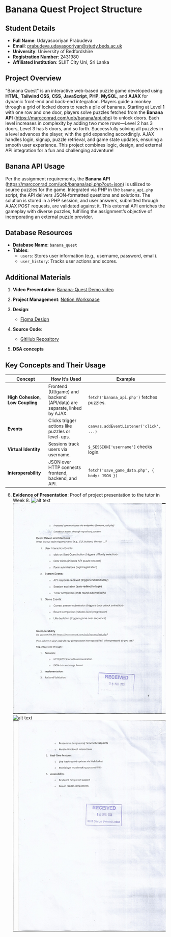 # Banana Quest Project Structure

## Student Details
- **Full Name**: Udayasooriyan Prabudeva  
- **Email**: prabudeva.udayasooriyan@study.beds.ac.uk  
- **University**: University of Bedfordshire  
- **Registration Number**: 2431980  
- **Affiliated Institution**: SLIIT City Uni, Sri Lanka  

## Project Overview
"Banana Quest" is an interactive web-based puzzle game developed using **HTML**, **Tailwind CSS**, **CSS**, **JavaScript**, **PHP**, **MySQL**, and **AJAX** for dynamic front-end and back-end integration. Players guide a monkey through a grid of locked doors to reach a pile of bananas. Starting at Level 1 with one row and one door, players solve puzzles fetched from the **Banana API** (https://marcconrad.com/uob/banana/api.php) to unlock doors. Each level increases in complexity by adding two more rows—Level 2 has 3 doors, Level 3 has 5 doors, and so forth. Successfully solving all puzzles in a level advances the player, with the grid expanding accordingly. AJAX handles login, signup, puzzle retrieval, and game state updates, ensuring a smooth user experience. This project combines logic, design, and external API integration for a fun and challenging adventure!

## Banana API Usage
Per the assignment requirements, the **Banana API** (https://marcconrad.com/uob/banana/api.php?out=json) is utilized to source puzzles for the game. Integrated via PHP in the `banana_api.php` script, the API delivers JSON-formatted questions and solutions. The solution is stored in a PHP session, and user answers, submitted through AJAX POST requests, are validated against it. This external API enriches the gameplay with diverse puzzles, fulfilling the assignment’s objective of incorporating an external puzzle provider.


## Database Resources
- **Database Name**: `banana_quest`
- **Tables**:
    - `users`: Stores user information (e.g., username, password, email).
    - `user_history`: Tracks user actions and scores.

## Additional Materials
1. **Video Presentation**: [Banana-Quest Demo video](https://youtu.be/5e8mCmJb4QM)
2. **Project Management**: [Notion Workspace](https://www.notion.so/BANANA-QUEST-1c0460e45a4880ddb4f1d4552e9bb169?pvs=21)
3. **Design**:
    - [Figma Design](https://www.figma.com/design/33HWOg5Y8O7xeUO7vkOHFz/Banana-quest?node-id=0-1&p=f&t=cq0MQqRPZ8ZPILOv-0)
4. **Source Code**:
    - [GitHub Repository](https://github.com/prabud0401/BANANA-QUEST.git)

5. **DSA concepts**
## Key Concepts and Their Usage

| **Concept**              | **How It’s Used**                                      | **Example**                                   |
|--------------------------|-------------------------------------------------------|-----------------------------------------------|
| **High Cohesion, Low Coupling** | Frontend (UI/game) and backend (API/data) are separate, linked by AJAX. | `fetch('banana_api.php')` fetches puzzles.   |
| **Events**               | Clicks trigger actions like puzzles or level-ups.     | `canvas.addEventListener('click', ...)`      |
| **Virtual Identity**     | Sessions track users via username.                    | `$_SESSION['username']` checks login.        |
| **Interoperability**     | JSON over HTTP connects frontend, backend, and API.   | `fetch('save_game_data.php', { body: JSON })`|

6. **Evidence of Presentation**: Proof of project presentation to the tutor in Week 8.
![alt text](Appendix/Scan_20250330.png)
![alt text](<Appendix/Scan_20250330 (2).png>) 
![alt text](<Appendix/Scan_20250330 (3).png>) 
![alt text](<Appendix/Scan_20250330 (4).png>) 
